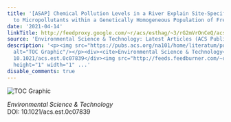 ```yaml
---
title: '[ASAP] Chemical Pollution Levels in a River Explain Site-Specific Sensitivities
  to Micropollutants within a Genetically Homogeneous Population of Freshwater Amphipods'
date: '2021-04-14'
linkTitle: http://feedproxy.google.com/~r/acs/esthag/~3/rG2mVrOnCeQ/acs.est.0c07839
source: 'Environmental Science & Technology: Latest Articles (ACS Publications)'
description: '<p><img src="https://pubs.acs.org/na101/home/literatum/publisher/achs/journals/content/esthag/0/esthag.ahead-of-print/acs.est.0c07839/20210414/images/medium/es0c07839_0006.gif"
  alt="TOC Graphic"/></p><div><cite>Environmental Science & Technology</cite></div><div>DOI:
  10.1021/acs.est.0c07839</div><img src="http://feeds.feedburner.com/~r/acs/esthag/~4/rG2mVrOnCeQ"
  height="1" width="1" ...'
disable_comments: true
---
```

<p><img src="https://pubs.acs.org/na101/home/literatum/publisher/achs/journals/content/esthag/0/esthag.ahead-of-print/acs.est.0c07839/20210414/images/medium/es0c07839_0006.gif" alt="TOC Graphic"/></p><div><cite>Environmental Science & Technology</cite></div><div>DOI: 10.1021/acs.est.0c07839</div><img src="http://feeds.feedburner.com/~r/acs/esthag/~4/rG2mVrOnCeQ" height="1" width="1" ...